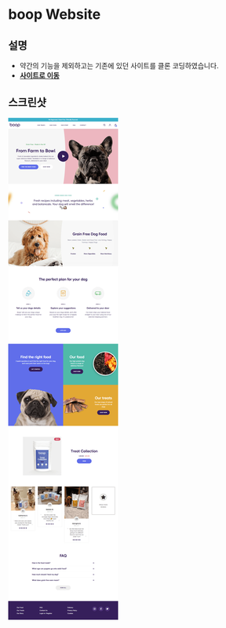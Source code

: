 # boop Website

## 설명

- 약간의 기능을 제외하고는 기존에 있던 사이트를 클론 코딩하였습니다.
- **[사이트로 이동](https://990225.github.io/boop_website/)**

## 스크린샷

![전체](./image/boop_website.png)
